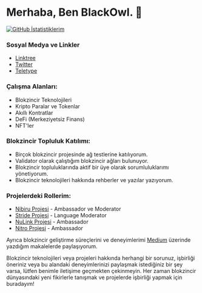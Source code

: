 # Merhaba, Ben BlackOwl. 👋

[![GitHub İstatistiklerim](https://github-readme-stats.vercel.app/api?username=brsbrc&show_icons=true&theme=dark)](https://github.com/brsbrc)

### Sosyal Medya ve Linkler
- [Linktree](https://linktr.ee/blackowltr)
- [Twitter](https://twitter.com/brsbtc)
- [Teletype](https://teletype.in/@blackowl)

### Çalışma Alanları:
- Blokzincir Teknolojileri
- Kripto Paralar ve Tokenlar
- Akıllı Kontratlar
- DeFi (Merkeziyetsiz Finans)
- NFT'ler

### Blokzincir Topluluk Katılımı:
- Birçok blokzincir projesinde ağ testlerine katılıyorum.
- Validator olarak çalıştığım blokzincir ağları bulunuyor.
- Blokzincir topluluklarında aktif bir üye olarak sorumluluklarımı yönetiyorum.
- Blokzincir teknolojileri hakkında rehberler ve yazılar yazıyorum.

### Projelerdeki Rollerim:
- [Nibiru Projesi](https://nibiru.fi/) - Ambassador ve Moderator
- [Stride Projesi](https://www.stride.zone/) - Language Moderator
- [NuLink Projesi](https://www.nulink.org/) - Ambassador
- [Nitro Projesi](https://www.nitro.technology/) - Ambassador

Ayrıca blokzincir geliştirme süreçlerini ve deneyimlerimi [Medium](https://medium.com/@blackowltr_) üzerinde yazdığım makalelerde paylaşıyorum.

Blokzincir teknolojileri veya projeleri hakkında herhangi bir sorunuz, işbirliği öneriniz veya bu alandaki deneyimlerinizi paylaşmak istediğiniz bir şey varsa, lütfen benimle iletişime geçmekten çekinmeyin. Her zaman blokzincir dünyasındaki yeni fikirlerle tanışmak ve projelerde işbirliği yapmak için buradayım!
